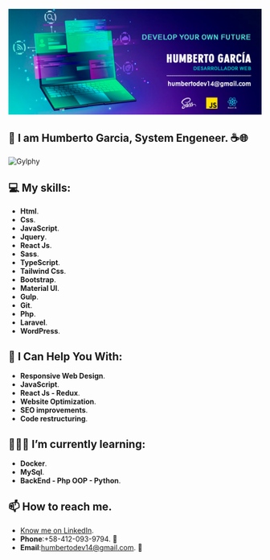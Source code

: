 ![myBanner](https://github.com/HumbertoDevelop/HumbertoDevelop/blob/main/humberto.png)
## 👋 I am Humberto Garcia, System Engeneer. ☕🌐
![Gylphy](https://media.giphy.com/media/bGgsc5mWoryfgKBx1u/giphy.gif)

## 💻 My skills: 
 * **Html**.
 * **Css**.
 * **JavaScript**.
 * **Jquery**.
 * **React Js**.
 * **Sass**.
 * **TypeScript**.
 * **Tailwind Css**.
 * **Bootstrap**.
 * **Material UI**.
 * **Gulp**.
 * **Git**.
 * **Php**.
 * **Laravel**.
 * **WordPress**.
## 🌟 I Can Help You With:
 * **Responsive Web Design**.
 * **JavaScript**.
 * **React Js - Redux**.
 * **Website Optimization**.
 * **SEO improvements**.
 * **Code restructuring**.
## 👨🏽‍💻 I’m currently learning:
 * **Docker**.
 * **MySql**.
 * **BackEnd - Php OOP - Python**.
## 📫 How to reach me.
 * [Know me on LinkedIn](https://www.linkedin.com/in/humberto-garcia14/).
 * **Phone**:+58-412-093-9794. 📱
 * **Email**:humbertodev14@gmail.com. 📨
